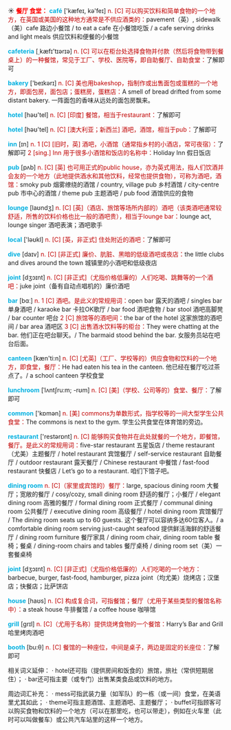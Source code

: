 ☀ <font color="red">**餐厅 食堂：**</font>
<font color="sky blue">**café**</font> ['kæfeɪ, kə'feɪ] 
<font color="#c00000">n. [C] 可以购买饮料和简单食物的一个地方，在英国或美国的这种地方通常是不供应酒类的：</font>pavement（英）, sidewalk（美）cafe 路边小餐馆 / to eat a cafe 在小餐馆吃饭 / a cafe serving drinks and light meals 供应饮料和便餐的小餐馆

<font color="sky blue">**cafeteria**</font> [͵kæfɪ'tɪərɪə] 
<font color="#c00000">n. [C] 可以在柜台处选择食物并付款（然后将食物带到餐桌上）的一种餐馆，常见于工厂、学校、医院等，即自助餐厅、自助食堂：</font>了解即可
           
<font color="sky blue">**bakery**</font> ['beɪkərɪ] 
<font color="#c00000">n. [C] 美也用bakeshop，指制作或出售面包或蛋糕的一个地方，即面包房，面包店；蛋糕房，蛋糕店：</font>A smell of bread drifted from some distant bakery. 一阵面包的香味从远处的面包房飘来。

<font color="sky blue">**hotel**</font> [həʊ'tel] 
<font color="#c00000">n. [C] [印度] 餐馆，相当于restaurant：</font>了解即可

<font color="sky blue">**hotel**</font> [həʊ'tel] 
<font color="#c00000">n. [C] [澳大利亚；新西兰] 酒吧，酒馆，相当于pub：</font>了解即可

<font color="sky blue">**inn**</font> [ɪn] 
<font color="#c00000">n. 1 [C] [旧时，英] 酒吧，小酒馆（通常指乡村的小酒店，常可夜宿）：</font>了解即可 <font color="#c00000">2 [sing.] Inn 用于很多小酒馆和饭店的名称中：</font>Holiday Inn 假日饭店

<font color="sky blue">**pub**</font> [pʌb] 
<font color="#c00000">n. [C] [英] 也可用正式的public house，亦为英式用法，指人们饮酒并会友的一个地方（此地提供酒水和其他饮料，经常也提供食物），可称为酒吧，酒馆：</font>smoky pub 烟雾缭绕的酒馆 / country, village pub 乡村酒馆 / city-centre pub 市中心的酒馆 / theme pub 主题酒吧 / pub food 酒馆供应的食物
           
<font color="sky blue">**lounge**</font> [laʊndӡ] 
<font color="#c00000">n. [C] [英]（酒店、旅馆等场所内部的）酒吧（该类酒吧通常较舒适，所售的饮料价格也比一般的酒吧贵），相当于lounge bar：</font>lounge act, lounge singer 酒吧表演；酒吧歌手

<font color="sky blue">**local**</font> ['ləʊkl] 
<font color="#c00000">n. [C] [英，非正式] 住处附近的酒吧：</font>了解即可

<font color="sky blue">**dive**</font> [daɪv] 
<font color="#c00000">n. [C] [非正式] 廉价、肮脏、黑暗的低级酒吧或夜店：</font>the little clubs and dives around the town 城镇里的小酒吧和低级夜店

<font color="sky blue">**joint**</font> [dʒɔɪnt]
<font color="#c00000">n. [C] [非正式]（尤指价格低廉的）人们吃喝、跳舞等的一个酒吧：</font>juke joint（备有自动点唱机的）廉价酒吧

<font color="sky blue">**bar**</font> [bɑː] 
<font color="#c00000">n. 1 [C] 酒吧。是此义的常规用词：</font>open bar 露天的酒吧 / singles bar 单身酒吧 / karaoke bar 卡拉OK歌厅 / bar food 酒吧食物 / bar stool 酒吧高脚凳 / bar counter 吧台 <font color="#c00000">2 [C] 旅馆等的酒吧间：</font>the bar of the hotel 这家旅馆的酒吧间 / bar area 酒吧区 <font color="#c00000">3 [C] 出售酒水饮料等的柜台：</font>They were chatting at the bar. 他们正在吧台聊天。/ The barmaid stood behind the bar. 女服务员站在吧台后面。

<font color="sky blue">**canteen**</font> [kæn'ti:n] 
<font color="#c00000">n. [C] [尤英]（工厂、学校等的）供应食物和饮料的一个地方，即食堂，餐厅：</font>He had eaten his tea in the canteen. 他已经在餐厅吃过茶点了。/ a school canteen 学校食堂
           
<font color="sky blue">**lunchroom**</font> [ˈlʌntʃru:m; -rʊm]
<font color="#c00000">n. [C] [美]（学校、公司等的）食堂、餐厅：</font>了解即可

<font color="sky blue">**common**</font> ['kɒmən] 
<font color="#c00000">n. [美] commons为单数形式，指学校等的一间大型学生公共食堂：</font>The commons is next to the gym. 学生公共食堂在体育馆的旁边。

<font color="sky blue">**restaurant**</font> ['restərɒnt] 
<font color="#c00000">n. [C] 能够购买食物并在此处就餐的一个地方，即餐馆，餐厅。是此义的常规用词：</font>five-star restaurant 五星饭店 / theme restaurant（尤美）主题餐厅 / hotel restaurant 宾馆餐厅 / self-service restaurant 自助餐厅 / outdoor restaurant 露天餐厅 / Chinese restaurant 中餐馆 / fast-food restaurant 快餐店 / Let’s go to a restaurant. 咱们下馆子吧。
                      
<font color="sky blue">**dining room**</font>
<font color="#c00000">n. [C]（家里或宾馆的）餐厅：</font>large, spacious dining room 大餐厅；宽敞的餐厅 / cosy/cozy, small dining room 舒适的餐厅；小餐厅 / elegant dining room 高雅的餐厅 / formal dining room 正式餐厅 / communal dining room 公共餐厅 / executive dining room 高级餐厅 / hotel dining room 宾馆餐厅 / The dining room seats up to 60 guests. 这个餐厅可以容纳多达60位客人。/ a comfortable dining room serving just-caught seafood 提供鲜活海鲜的舒适餐厅 / dining room furniture 餐厅家具 / dining room chair, dining room table 餐椅；餐桌 / dining-room chairs and tables 餐厅桌椅 / dining room set（美）一套餐桌椅

<font color="sky blue">**joint**</font> [dʒɔɪnt]
<font color="#c00000">n. [C] [非正式]（尤指价格低廉的）人们吃喝的一个地方：</font>barbecue, burger, fast-food, hamburger, pizza joint（均尤美）烧烤店；汉堡店；快餐店；比萨饼店

<font color="sky blue">**house**</font> [haʊs] 
<font color="#c00000">n. [C] 构成复合词，可指餐馆；餐厅（尤用于某些类型的餐馆名称中）：</font>a steak house 牛排餐馆 / a coffee house 咖啡馆

<font color="sky blue">**grill**</font> [ɡrɪl] 
<font color="#c00000">n. [C]（尤用于名称）提供烧烤食物的一个餐馆：</font>Harry’s Bar and Grill 哈里烤肉酒吧

<font color="sky blue">**booth**</font> [bu:θ] 
<font color="#c00000">n. [C] 餐馆的一种座位，中间是桌子，两边是固定的长座位：</font>了解即可

相关词义延伸：
· hotel还可指（提供房间和饭食的）旅馆，旅社（常供短期居住）；
· bar还可指主要（或专门）出售某类食品或饮料的地方。

周边词汇补充：
· mess可指武装力量（如军队）的一栋（或一间）食堂，在美语里尤其如此；
· theme可指主题酒馆、主题酒吧、主题餐厅；
· buffet可指顾客可以购买食物和饮料的一个地方（可以在那里吃，也可以带走），例如在火车里（此时可以叫做餐车）或公共汽车站里的这样一个地方。
	


